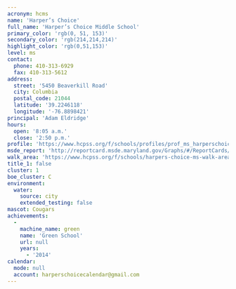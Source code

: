 ```yaml
---
acronym: hcms
name: 'Harper’s Choice'
full_name: 'Harper’s Choice Middle School'
primary_color: 'rgb(0, 51, 153)'
secondary_color: 'rgb(214,214,214)'
highlight_color: 'rgb(0,51,153)'
level: ms
contact:
  phone: 410-313-6929
  fax: 410-313-5612
address:
  street: '5450 Beaverkill Road'
  city: Columbia
  postal_code: 21044
  latitude: '39.2246118'
  longitude: '-76.8898421'
principal: 'Adam Eldridge'
hours:
  open: '8:05 a.m.'
  close: '2:50 p.m.'
profile: 'https://www.hcpss.org/f/schools/profiles/prof_ms_harperschoice.pdf'
msde_report: 'http://reportcard.msde.maryland.gov/Graphs/#/ReportCards/ReportCardSchool/1//1/13/0518/'
walk_area: 'https://www.hcpss.org/f/schools/harpers-choice-ms-walk-area.pdf'
title_1: false
cluster: 1
boe_cluster: C
environment:
  water:
    source: city
    extended_testing: false
mascot: Cougars
achievements:
  -
    machine_name: green
    name: 'Green School'
    url: null
    years:
      - '2014'
calendar:
  mode: null
  account: harperschoicecalendar@gmail.com
---
```

